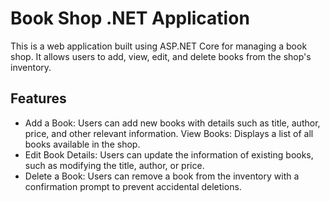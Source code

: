 # Book Shop .NET Application
This is a web application built using ASP.NET Core for managing a book shop. It allows users to add, view, edit, and delete books from the shop's inventory.

## Features
- Add a Book: Users can add new books with details such as title, author, price, and other relevant information.
View Books: Displays a list of all books available in the shop.
- Edit Book Details: Users can update the information of existing books, such as modifying the title, author, or price.
- Delete a Book: Users can remove a book from the inventory with a confirmation prompt to prevent accidental deletions.